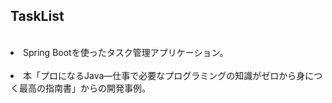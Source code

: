 ## TaskList
<br>
<li>Spring Bootを使ったタスク管理アプリケーション。</li>
<br>
<li>本「プロになるJava―仕事で必要なプログラミングの知識がゼロから身につく最高の指南書」からの開発事例。</li>
<br>